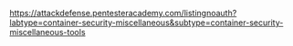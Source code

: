 https://attackdefense.pentesteracademy.com/listingnoauth?labtype=container-security-miscellaneous&subtype=container-security-miscellaneous-tools
